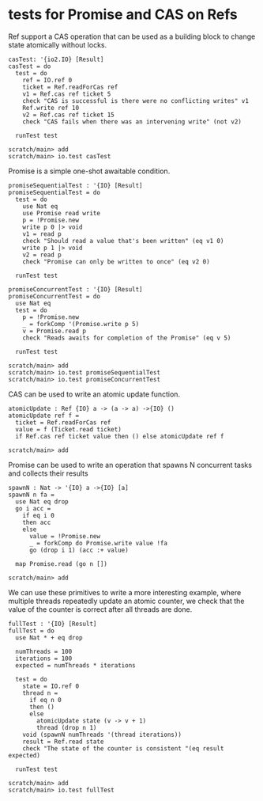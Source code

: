 # tests for Promise and CAS on Refs

Ref support a CAS operation that can be used as a building block to
change state atomically without locks.

``` unison
casTest: '{io2.IO} [Result]
casTest = do
  test = do
    ref = IO.ref 0
    ticket = Ref.readForCas ref
    v1 = Ref.cas ref ticket 5
    check "CAS is successful is there were no conflicting writes" v1
    Ref.write ref 10
    v2 = Ref.cas ref ticket 15
    check "CAS fails when there was an intervening write" (not v2)

  runTest test
```

``` ucm
scratch/main> add
scratch/main> io.test casTest
```

Promise is a simple one-shot awaitable condition.

``` unison
promiseSequentialTest : '{IO} [Result]
promiseSequentialTest = do
  test = do
    use Nat eq
    use Promise read write
    p = !Promise.new
    write p 0 |> void
    v1 = read p
    check "Should read a value that's been written" (eq v1 0)
    write p 1 |> void
    v2 = read p
    check "Promise can only be written to once" (eq v2 0)

  runTest test

promiseConcurrentTest : '{IO} [Result]
promiseConcurrentTest = do
  use Nat eq
  test = do
    p = !Promise.new
    _ = forkComp '(Promise.write p 5)
    v = Promise.read p
    check "Reads awaits for completion of the Promise" (eq v 5)

  runTest test
```

``` ucm
scratch/main> add
scratch/main> io.test promiseSequentialTest
scratch/main> io.test promiseConcurrentTest
```

CAS can be used to write an atomic update function.

``` unison
atomicUpdate : Ref {IO} a -> (a -> a) ->{IO} ()
atomicUpdate ref f =
  ticket = Ref.readForCas ref
  value = f (Ticket.read ticket)
  if Ref.cas ref ticket value then () else atomicUpdate ref f
```

``` ucm
scratch/main> add
```

Promise can be used to write an operation that spawns N concurrent
tasks and collects their results

``` unison
spawnN : Nat -> '{IO} a ->{IO} [a]
spawnN n fa =
  use Nat eq drop
  go i acc =
    if eq i 0
    then acc
    else
      value = !Promise.new
      _ = forkComp do Promise.write value !fa
      go (drop i 1) (acc :+ value)

  map Promise.read (go n [])
```
``` ucm
scratch/main> add
```

We can use these primitives to write a more interesting example, where
multiple threads repeatedly update an atomic counter, we check that
the value of the counter is correct after all threads are done.

``` unison
fullTest : '{IO} [Result]
fullTest = do
  use Nat * + eq drop

  numThreads = 100
  iterations = 100
  expected = numThreads * iterations

  test = do
    state = IO.ref 0
    thread n =
      if eq n 0
      then ()
      else
        atomicUpdate state (v -> v + 1)
        thread (drop n 1)
    void (spawnN numThreads '(thread iterations))
    result = Ref.read state
    check "The state of the counter is consistent "(eq result expected)

  runTest test
```

``` ucm
scratch/main> add
scratch/main> io.test fullTest
```

